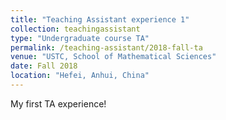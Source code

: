 ```yaml
---
title: "Teaching Assistant experience 1"
collection: teachingassistant
type: "Undergraduate course TA"
permalink: /teaching-assistant/2018-fall-ta
venue: "USTC, School of Mathematical Sciences"
date: Fall 2018
location: "Hefei, Anhui, China"
---
```


My first TA experience!
